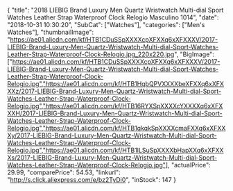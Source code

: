 {
	"title": "2018 LIEBIG Brand Luxury Men Quartz Wristwatch Multi-dial Sport Watches Leather Strap Waterproof Clock Relogio Masculino 1014",
	"date": "2018-10-31 10:30:20",
	"SubCat": ["Watches"],
	"categories": ["Men's Watches"],
	"thumbnailImage": "https://ae01.alicdn.com/kf/HTB1CDuSSpXXXXcpXFXXq6xXFXXXV/2017-LIEBIG-Brand-Luxury-Men-Quartz-Wristwatch-Multi-dial-Sport-Watches-Leather-Strap-Waterproof-Clock-Relogio.jpg_220x220.jpg",
	"BigImage": ["https://ae01.alicdn.com/kf/HTB1CDuSSpXXXXcpXFXXq6xXFXXXV/2017-LIEBIG-Brand-Luxury-Men-Quartz-Wristwatch-Multi-dial-Sport-Watches-Leather-Strap-Waterproof-Clock-Relogio.jpg","https://ae01.alicdn.com/kf/HTB1HqbQPVXXXXbeXFXXq6xXFXXXz/2017-LIEBIG-Brand-Luxury-Men-Quartz-Wristwatch-Multi-dial-Sport-Watches-Leather-Strap-Waterproof-Clock-Relogio.jpg","https://ae01.alicdn.com/kf/HTB16RYXSpXXXXcYXXXXq6xXFXXXH/2017-LIEBIG-Brand-Luxury-Men-Quartz-Wristwatch-Multi-dial-Sport-Watches-Leather-Strap-Waterproof-Clock-Relogio.jpg","https://ae01.alicdn.com/kf/HTB1qkqkSpXXXXcmaFXXq6xXFXXXy/2017-LIEBIG-Brand-Luxury-Men-Quartz-Wristwatch-Multi-dial-Sport-Watches-Leather-Strap-Waterproof-Clock-Relogio.jpg","https://ae01.alicdn.com/kf/HTB1lLSuSpXXXXbHapXXq6xXFXXXs/2017-LIEBIG-Brand-Luxury-Men-Quartz-Wristwatch-Multi-dial-Sport-Watches-Leather-Strap-Waterproof-Clock-Relogio.jpg"],
	"actualPrice": 29.99,
	"comparePrice": 54.53,
	"linkurl": "http://s.click.aliexpress.com/e/bz2TyDi0",
	"inStock": 147
}
